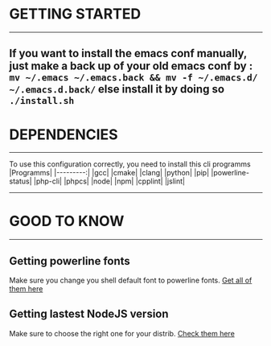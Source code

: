 # GETTING STARTED
---
If you want to install the emacs conf manually,
just make a back up of your old emacs conf by :
`mv ~/.emacs ~/.emacs.back && mv -f ~/.emacs.d/ ~/.emacs.d.back/`
else install it by doing so `./install.sh`
---
# DEPENDENCIES
---
To use this configuration correctly, you need to install this cli programms
|Programms|
|---------:|
|gcc|
|cmake|
|clang|
|python|
|pip|
|powerline-status|
|php-cli|
|phpcs|
|node|
|npm|
|cpplint|
|jslint|

___
# GOOD TO KNOW
---
## Getting powerline fonts
Make sure you change you shell default font to powerline fonts. [Get all of them here](https://github.com/powerline/fonts)
## Getting lastest NodeJS version

Make sure to choose the right one for your distrib. [Check them here](https://nodejs.org/en/download/package-manager/#freebsd-and-openbsd)
